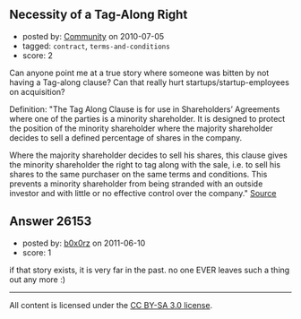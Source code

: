 ## Necessity of a Tag-Along Right

- posted by: [Community](https://stackexchange.com/users/-1/-1-community) on 2010-07-05
- tagged: `contract`, `terms-and-conditions`
- score: 2

Can anyone point me at a true story where someone was bitten by not having a Tag-along clause? Can that really hurt startups/startup-employees on acquisition? 

Definition: "The Tag Along Clause is for use in Shareholders’ Agreements where one of the parties is a minority shareholder. It is designed to protect the position of the minority shareholder where the majority shareholder decides to sell a defined percentage of shares in the company. 

Where the majority shareholder decides to sell his shares, this clause gives the minority shareholder the right to tag along with the sale, i.e. to sell his shares to the same purchaser on the same terms and conditions. This prevents a minority shareholder from being stranded with an outside investor and with little or no effective control over the company." [Source][1] 


  [1]: http://www.simply-docs.co.uk/Document.aspx?documentID=1442


## Answer 26153

- posted by: [b0x0rz](https://stackexchange.com/users/-1/11068-b0x0rz) on 2011-06-10
- score: 1

if that story exists, it is very far in the past. no one EVER leaves such a thing out any more :)



---

All content is licensed under the [CC BY-SA 3.0 license](https://creativecommons.org/licenses/by-sa/3.0/).
